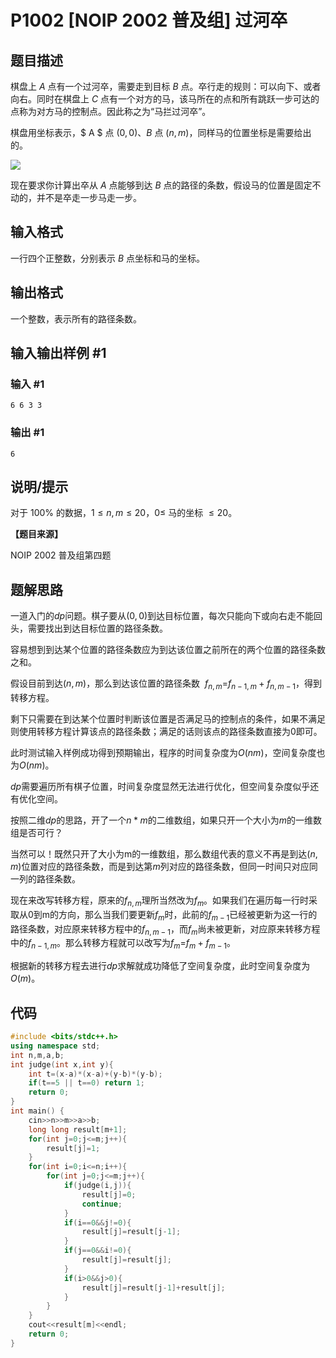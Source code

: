 # P1002 [NOIP 2002 普及组] 过河卒

## 题目描述

棋盘上 $A$ 点有一个过河卒，需要走到目标 $B$ 点。卒行走的规则：可以向下、或者向右。同时在棋盘上 $C$ 点有一个对方的马，该马所在的点和所有跳跃一步可达的点称为对方马的控制点。因此称之为“马拦过河卒”。

棋盘用坐标表示，$ A $ 点 $(0, 0)$、$B$ 点 $(n, m)$，同样马的位置坐标是需要给出的。

![](https://cdn.luogu.com.cn/upload/image_hosting/ipmwl52i.png)

现在要求你计算出卒从 $A$ 点能够到达 $B$ 点的路径的条数，假设马的位置是固定不动的，并不是卒走一步马走一步。

## 输入格式

一行四个正整数，分别表示 $B$ 点坐标和马的坐标。

## 输出格式

一个整数，表示所有的路径条数。

## 输入输出样例 #1

### 输入 #1

```
6 6 3 3
```

### 输出 #1

```
6
```

## 说明/提示

对于 $100 \%$ 的数据，$1 \le n, m \le 20$，$0 \le$ 马的坐标 $\le 20$。

**【题目来源】**

NOIP 2002 普及组第四题

## 题解思路

一道入门的$dp$问题。棋子要从$(0,0)$到达目标位置，每次只能向下或向右走不能回头，需要找出到达目标位置的路径条数。

容易想到到达某个位置的路径条数应为到达该位置之前所在的两个位置的路径条数之和。

假设目前到达$(n,m)$，那么到达该位置的路径条数  $f_{n,m}$=$f_{n-1,m}+f_{n,m-1}$，得到转移方程。

剩下只需要在到达某个位置时判断该位置是否满足马的控制点的条件，如果不满足则使用转移方程计算该点的路径条数；满足的话则该点的路径条数直接为$0$即可。

此时测试输入样例成功得到预期输出，程序的时间复杂度为$O(nm)$，空间复杂度也为$O(nm)$。

$dp$需要遍历所有棋子位置，时间复杂度显然无法进行优化，但空间复杂度似乎还有优化空间。

按照二维$dp$的思路，开了一个$n*m$的二维数组，如果只开一个大小为$m$的一维数组是否可行？

当然可以！既然只开了大小为m的一维数组，那么数组代表的意义不再是到达$(n,m)$位置对应的路径条数，而是到达第$m$列对应的路径条数，但同一时间只对应同一列的路径条数。

现在来改写转移方程，原来的$f_{n,m}$理所当然改为$f_m$。如果我们在遍历每一行时采取从0到m的方向，那么当我们要更新$f_m$时，此前的$f_{m-1}$已经被更新为这一行的路径条数，对应原来转移方程中的$f_{n,m-1}$，而$f_m$尚未被更新，对应原来转移方程中的$f_{n-1,m}$。那么转移方程就可以改写为$f_{m}$=$f_{m}+f_{m-1}$。

根据新的转移方程去进行$dp$求解就成功降低了空间复杂度，此时空间复杂度为$O(m)$。

## 代码

```c++
#include <bits/stdc++.h>
using namespace std;
int n,m,a,b;
int judge(int x,int y){
    int t=(x-a)*(x-a)+(y-b)*(y-b);
    if(t==5 || t==0) return 1;
    return 0;
}
int main() {
    cin>>n>>m>>a>>b;
    long long result[m+1];
    for(int j=0;j<=m;j++){
        result[j]=1;
    }
    for(int i=0;i<=n;i++){
        for(int j=0;j<=m;j++){
            if(judge(i,j)){
                result[j]=0;
                continue;
            }
            if(i==0&&j!=0){
                result[j]=result[j-1];
            }
            if(j==0&&i!=0){
                result[j]=result[j];
            }
            if(i>0&&j>0){
                result[j]=result[j-1]+result[j];
            }
        }
    }
    cout<<result[m]<<endl;
    return 0;
}
```


